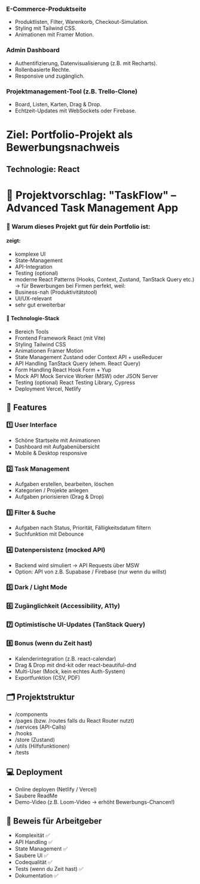 ### E-Commerce-Produktseite
- Produktlisten, Filter, Warenkorb, Checkout-Simulation.
- Styling mit Tailwind CSS.
- Animationen mit Framer Motion.

### Admin Dashboard
- Authentifizierung, Datenvisualisierung (z.B. mit Recharts).
- Rollenbasierte Rechte.
- Responsive und zugänglich.

### Projektmanagement-Tool (z.B. Trello-Clone)
- Board, Listen, Karten, Drag & Drop.
- Echtzeit-Updates mit WebSockets oder Firebase.

# Ziel: Portfolio-Projekt als Bewerbungsnachweis

## Technologie: React


# 💎 Projektvorschlag: "TaskFlow" – Advanced Task Management App
### 🎯 Warum dieses Projekt gut für dein Portfolio ist:
#### zeigt:
- komplexe UI
- State-Management
- API-Integration
- Testing (optional)
- moderne React Patterns (Hooks, Context, Zustand, TanStack Query etc.)
-> für Bewerbungen bei Firmen perfekt, weil:
- Business-nah (Produktivitätstool)
- UI/UX-relevant
- sehr gut erweiterbar

#### 🔧 Technologie-Stack
- Bereich	Tools
- Frontend Framework	React (mit Vite)
- Styling	Tailwind CSS
- Animationen	Framer Motion
- State Management	Zustand oder Context API + useReducer
- API Handling	TanStack Query (ehem. React Query)
- Form Handling	React Hook Form + Yup
- Mock API	Mock Service Worker (MSW) oder JSON Server
- Testing (optional)	React Testing Library, Cypress
- Deployment	Vercel, Netlify

## 🔑 Features
### 1️⃣ User Interface

- Schöne Startseite mit Animationen
- Dashboard mit Aufgabenübersicht
- Mobile & Desktop responsive

### 2️⃣ Task Management

- Aufgaben erstellen, bearbeiten, löschen
- Kategorien / Projekte anlegen
- Aufgaben priorisieren (Drag & Drop)

### 3️⃣ Filter & Suche

- Aufgaben nach Status, Priorität, Fälligkeitsdatum filtern
- Suchfunktion mit Debounce

### 4️⃣ Datenpersistenz (mocked API)

- Backend wird simuliert → API Requests über MSW
- Option: API von z.B. Supabase / Firebase (nur wenn du willst)

### 5️⃣ Dark / Light Mode

### 6️⃣ Zugänglichkeit (Accessibility, A11y)

### 7️⃣ Optimistische UI-Updates (TanStack Query)

### 8️⃣ Bonus (wenn du Zeit hast)

- Kalenderintegration (z.B. react-calendar)
- Drag & Drop mit dnd-kit oder react-beautiful-dnd
- Multi-User (Mock, kein echtes Auth-System)
- Exportfunktion (CSV, PDF)

## 🗂️ Projektstruktur
- /components
- /pages (bzw. /routes falls du React Router nutzt)
- /services (API-Calls)
- /hooks
- /store (Zustand)
- /utils (Hilfsfunktionen)
- /tests

## 💻 Deployment
- Online deployen (Netlify / Vercel)
- Saubere ReadMe
- Demo-Video (z.B. Loom-Video → erhöht Bewerbungs-Chancen!)

## 🏁 Beweis für Arbeitgeber
- Komplexität ✅
- API Handling ✅
- State Management ✅
- Saubere UI ✅
- Codequalität ✅
- Tests (wenn du Zeit hast) ✅
- Dokumentation ✅